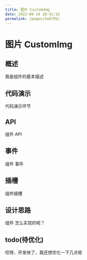 ```yaml
---
title: 图片 CustomImg
date: 2022-09-14 18:41:52
permalink: /pages/5a8795/
---
```

# 图片 CustomImg

## 概述
我是组件的基本描述

<CustomImgBaseDemo />

## 代码演示
代码演示环节

## API
组件 API

## 事件
组件 事件

## 插槽
组件插槽

## 设计思路
组件 怎么实现的呢？

## todo(待优化)
哎呀，开发快了，我还想优化一下几点呢